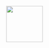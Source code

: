 <div id="header" align="center">
  <img src="https://giphy.com/gifs/syfy-sharknado-4-the-4th-awakens-3owyp3qvi0mLl5GZAQ" width="100"/>
</div>
